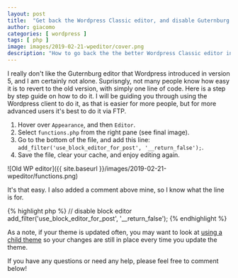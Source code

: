 ```yaml
---
layout: post
title:  "Get back the Wordpress Classic editor, and disable Guternburg in one line"
author: giacomo
categories: [ wordpress ]
tags: [ php ]
image: images/2019-02-21-wpeditor/cover.png
description: "How to go back the the better Wordpress Classic editor in under a minute."
---
```


I really don't like the Guternburg editor that Wordpress introduced in version 5, and I am certainly not alone. Suprisngly, not many people know how easy it is to revert to the old version, with simply one line of code. Here is a step by step guide on how to do it. I will be guiding you through using the Wordpress client to do it, as that is easier for more people, but for more advanced users it's best to do it via FTP.

1. Hover over `Appearance`, and then `Editor`.
2. Select `functions.php` from the right pane (see final image).
3. Go to the bottom of the file, and add this line: `add_filter('use_block_editor_for_post', '__return_false');`.
4. Save the file, clear your cache, and enjoy editing again.

![Old WP editor]({{ site.baseurl }}/images/2019-02-21-wpeditor/functions.png)

It's that easy. I also added a comment above mine, so I know what the line is for.

{% highlight php %}
// disable block editor
add_filter('use_block_editor_for_post', '__return_false');
{% endhighlight %}

As a note, if your theme is updated often, you may want to look at [using a child theme](https://developer.wordpress.org/themes/advanced-topics/child-themes/) so your changes are still in place every time you update the theme.

If you have any questions or need any help, please feel free to comment below!